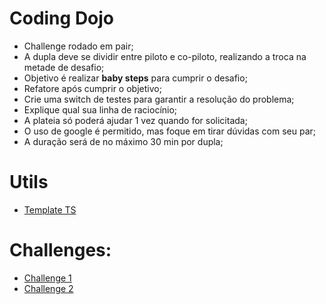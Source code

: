 # Coding Dojo
- Challenge rodado em pair;
- A dupla deve se dividir entre piloto e co-piloto, realizando a troca na metade de desafio;
- Objetivo é realizar **baby steps** para cumprir o desafio;
- Refatore após cumprir o objetivo;
- Crie uma switch de testes para garantir a resolução do problema;
- Explique qual sua linha de raciocínio;
- A plateia só poderá ajudar 1 vez quando for solicitada;
- O uso de google é permitido, mas foque em tirar dúvidas com seu par;
- A duração será de no máximo 30 min por dupla;

# Utils
- [Template TS](../../example-ts)

# Challenges:
- [Challenge 1](./challenges/1)
- [Challenge 2](./challenges/2)